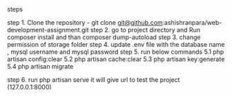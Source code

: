 steps

step 1. Clone the repository  - git clone git@github.com:ashishranpara/web-development-assignment.git
step 2. go to project directory and Run composer install and than composer dump-autoload
step 3. change permission of storage folder 
step 4. update .env file with the database name , mysql username and mysql password
step 5. run below commands
       5.1 php artisan config:clear
       5.2 php artisan cache:clear 
       5.3 php artisan key:generate
       5.4 php artisan migrate 
       
step 6. run php artisan serve 
        it will give url to test the project (127.0.0.1:8000)
